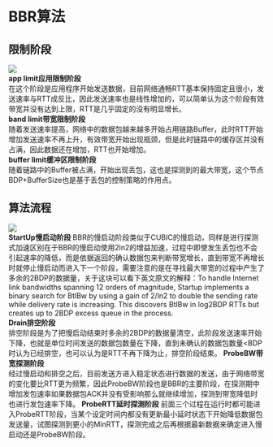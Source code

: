 # BBR算法

## 限制阶段 
![](https://user-gold-cdn.xitu.io/2020/2/16/1704be0e25d01fd9?imageView2/0/w/1280/h/960/format/webp/ignore-error/1)  
**app limit应用限制阶段**  
在这个阶段是应用程序开始发送数据，目前网络通畅RTT基本保持固定且很小，发送速率与RTT成反比，因此发送速率也是线性增加的，可以简单认为这个阶段有效带宽并没有达到上限，RTT是几乎固定的没有明显增长。  
**band limit带宽限制阶段**  
随着发送速率提高，网络中的数据包越来越多开始占用链路Buffer，此时RTT开始增加发送速率不再上升，有效带宽开始出现瓶颈，但是此时链路中的缓存区并没有占满，因此数据还在增加，RTT也开始增加。  
**buffer limit缓冲区限制阶段**  
随着链路中的Buffer被占满，开始出现丢包，这也是探测到的最大带宽，这个节点BDP+BufferSize也是基于丢包的控制策略的作用点。  

## 算法流程
![](https://user-gold-cdn.xitu.io/2020/2/16/1704be0e290a5b20?imageView2/0/w/1280/h/960/format/webp/ignore-error/1)  
**StartUp慢启动阶段**
BBR的慢启动阶段类似于CUBIC的慢启动，同样是进行探测式加速区别在于BBR的慢启动使用2ln2的增益加速，过程中即使发生丢包也不会引起速率的降低，而是依据返回的确认数据包来判断带宽增长，直到带宽不再增长时就停止慢启动而进入下一个阶段，需要注意的是在寻找最大带宽的过程中产生了多余的2BDP的数据量，关于这块可以看下英文原文的解释：To handle Internet link bandwidths spanning 12 orders of magnitude, Startup implements a binary search for BtlBw by using a gain of 2/ln2 to double the sending rate while delivery rate is increasing. This discovers BtlBw in log2BDP RTTs but creates up to 2BDP excess queue in the process.  
**Drain排空阶段**  
排空阶段是为了把慢启动结束时多余的2BDP的数据量清空，此阶段发送速率开始下降，也就是单位时间发送的数据包数量在下降，直到未确认的数据包数量<BDP时认为已经排空，也可以认为是RTT不再下降为止，排空阶段结束。
**ProbeBW带宽探测阶段**  
经过慢启动和排空之后，目前发送方进入稳定状态进行数据的发送，由于网络带宽的变化要比RTT更为频繁，因此ProbeBW阶段也是BBR的主要阶段，在探测期中增加发包速率如果数据包ACK并没有受影响那么就继续增加，探测到带宽降低时也进行发包速率下降。
**ProbeRTT延时探测阶段**
前面三个过程在运行时都可能进入ProbeRTT阶段，当某个设定时间内都没有更新最小延时状态下开始降低数据包发送量，试图探测到更小的MinRTT，探测完成之后再根据最新数据来确定进入慢启动还是ProbeBW阶段。
